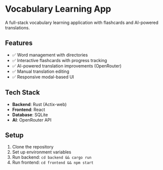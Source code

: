 # Vocabulary Learning App

A full-stack vocabulary learning application with flashcards and AI-powered translations.

## Features
- ✅ Word management with directories
- ✅ Interactive flashcards with progress tracking
- ✅ AI-powered translation improvements (OpenRouter)
- ✅ Manual translation editing
- ✅ Responsive modal-based UI

## Tech Stack
- **Backend**: Rust (Actix-web)
- **Frontend**: React
- **Database**: SQLite
- **AI**: OpenRouter API

## Setup
1. Clone the repository
2. Set up environment variables
3. Run backend: `cd backend && cargo run`
4. Run frontend: `cd frontend && npm start`
